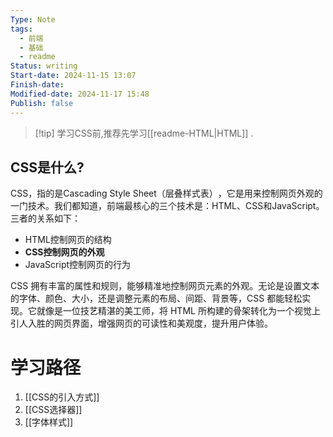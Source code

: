 ```yaml
---
Type: Note
tags:
  - 前端
  - 基础
  - readme
Status: writing
Start-date: 2024-11-15 13:07
Finish-date: 
Modified-date: 2024-11-17 15:48
Publish: false
---
```


> [!tip] 学习CSS前,推荐先学习[[readme-HTML|HTML]] . 

## CSS是什么?
CSS，指的是Cascading Style Sheet（层叠样式表）​，它是用来控制网页外观的一门技术。我们都知道，前端最核心的三个技术是：HTML、CSS和JavaScript。三者的关系如下：
- HTML控制网页的结构
- **CSS控制网页的外观**
- JavaScript控制网页的行为

CSS 拥有丰富的属性和规则，能够精准地控制网页元素的外观。无论是设置文本的字体、颜色、大小，还是调整元素的布局、间距、背景等，CSS 都能轻松实现。它就像是一位技艺精湛的美工师，将 HTML 所构建的骨架转化为一个视觉上引人入胜的网页界面，增强网页的可读性和美观度，提升用户体验。

# 学习路径
1. [[CSS的引入方式]] 
2. [[CSS选择器]]
3. [[字体样式]]